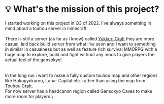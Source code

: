 # 💡 What's the mission of this project?

I started working on this project in Q3 of 2022. I've always something in mind about a touhou server in minecraft. \
\
There is still a server (as far as i know) called [Yukkuri Craft](https://yukkuricraft.net/) they are more casual, laid back build server from what i've seen and i want to something in similar in casualness but as well as feature rich survival MMORPG with a huge map to explore, build and fight without any mods to give players the actual feel of the gensokyo!\
\
\
In the long run i want to make a fully custom touhou map and other regions like Hakugyokurou, Lunar Capital etc. rather than using the map from [Touhou Craft](https://www.planetminecraft.com/project/touhou-gensokyo/).\
For now server has a headcanon region called Gensokyo Caves to make more room for players.\
